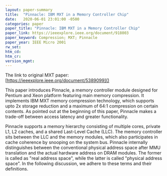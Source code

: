 ```yaml
---
layout: paper-summary
title:  "Pinnacle: IBM MXT in a Memory Controller Chip"
date:   2020-06-01 23:01:00 -0500
categories: paper
paper_title: "Pinnacle: IBM MXT in a Memory Controller Chip"
paper_link: https://ieeexplore.ieee.org/document/918003
paper_keyword: Compression; MXT; Pinnacle
paper_year: IEEE Micro 2001
rw_set:
htm_cd:
htm_cr:
version_mgmt:
---
```


The link to original MXT paper: [https://ieeexplore.ieee.org/document/5389099]()

This paper introduces Pinnacle, a memory controller module designed for Pentium and Xeon platform featuring main memory
compression. It implements IBM MXT memory compression technology, which supports upto 2x storage reduction and a
maximum of 64:1 compression on certain contents. As pointed out at the beginning of this paper, Pinnacle makes a trade-off
between access latency and greater functionality. 

Pinnacle supports a memory hierarchy consisting of multiple cores, private L1, L2 caches, and a shared Last-Level Cache 
(LLC). The memory controller sits between the LLC and the memory modules, which also participates in cache coherence by 
snooping on the system bus. Pinnacle internally distinguishes between the conventional physical address space after
MMU translation and the actual hardware address on DRAM modules. The former is called as "real address space", while the 
latter is called "physical address space". In the following discussion, we adhere to these terms and their definitions.

